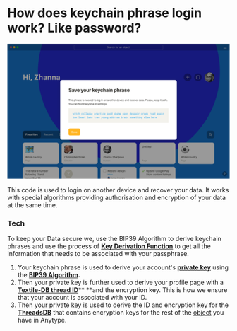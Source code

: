 # How does keychain phrase login work? Like password?

![](<../.gitbook/assets/Keychain phrase.png>)

This code is used to login on another device and recover your data. It works with special algorithms providing authorisation and encryption of your data at the same time.

### Tech

To keep your Data secure we, use the BIP39 Algorithm to derive keychain phrases and use the process of [**Key Derivation Function**](https://en.wikipedia.org/wiki/Key\_derivation\_function) to get all the information that needs to be associated with your passphrase.

1. Your keychain phrase is used to derive your account's [**private key**](https://en.wikipedia.org/wiki/Public-key\_cryptography) using the [**BIP39 Algorithm**](https://medium.com/coinmonks/mnemonic-generation-bip39-simply-explained-e9ac18db9477)**.**
2. Then your private key is further used to derive your profile page with a [**Textile-DB thread ID**](https://github.com/textileio/go-threads)** **and the encryption key. This is how we ensure that your account is associated with your ID.
3. Then your private key is used to derive the ID and encryption key for the [**ThreadsDB**](https://github.com/textileio/go-threads#running-threaddb) that contains encryption keys for the rest of the [object](../fundamentals/object/ "mention") you have in Anytype.
